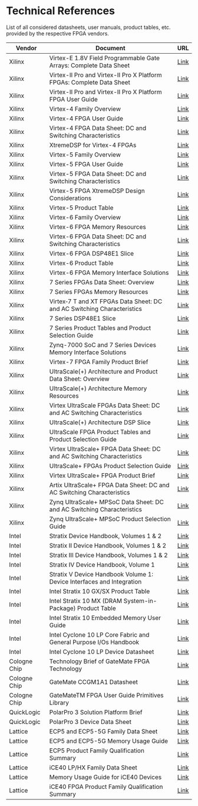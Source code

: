 # Technical References

List of all considered datasheets, user manuals, product tables, etc. provided by the respective FPGA vendors.


| Vendor 		| Document 																	| URL  |
|------			|------																		|------|
|Xilinx			| Virtex-E 1.8V Field Programmable Gate Arrays: Complete Data Sheet		 	| [Link](https://docs.xilinx.com/v/u/en-US/ds022) |
|Xilinx			| Virtex-II Pro and Virtex-II Pro X Platform FPGAs: Complete Data Sheet 	| [Link](https://docs.xilinx.com/v/u/en-US/ds083) |
|Xilinx			| Virtex-II Pro and Virtex-II Pro X Platform FPGA User Guide 				| [Link](https://docs.xilinx.com/v/u/en-US/ug012) |
|Xilinx 		| Virtex-4 Family Overview													| [Link](https://docs.xilinx.com/v/u/en-US/ds112) |
|Xilinx 		| Virtex-4 FPGA User Guide													| [Link](https://docs.xilinx.com/v/u/en-US/ug070) |
|Xilinx 		| Virtex-4 FPGA Data Sheet: DC and Switching Characteristics				| [Link](https://docs.xilinx.com/v/u/en-US/ds302) |
|Xilinx 		| XtremeDSP for Virtex-4 FPGAs												| [Link](https://docs.xilinx.com/v/u/en-US/ug073) |
|Xilinx 		| Virtex-5 Family Overview													| [Link](https://docs.xilinx.com/v/u/en-US/ds100) |
|Xilinx 		| Virtex-5 FPGA User Guide													| [Link](https://docs.xilinx.com/v/u/en-US/ug190) |
|Xilinx 		| Virtex-5 FPGA Data Sheet: DC and Switching Characteristics 				| [Link](https://docs.xilinx.com/v/u/en-US/ds202) |
|Xilinx 		| Virtex-5 FPGA XtremeDSP Design Considerations								| [Link](https://docs.xilinx.com/v/u/en-US/ug193) |
|Xilinx 		| Virtex-5 Product Table													| [Link](https://docs.xilinx.com/v/u/en-US/virtex5-product-table) |
|Xilinx 		| Virtex-6 Family Overview													| [Link](https://docs.xilinx.com/v/u/en-US/ds150) |
|Xilinx 		| Virtex-6 FPGA Memory Resources											| [Link](https://docs.xilinx.com/v/u/en-US/ug363) |
|Xilinx 		| Virtex-6 FPGA Data Sheet: DC and Switching Characteristics				| [Link](https://docs.xilinx.com/v/u/en-US/ds152) |
|Xilinx 		| Virtex-6 FPGA DSP48E1 Slice												| [Link](https://docs.xilinx.com/v/u/en-US/ug369) |
|Xilinx 		| Virtex-6 Product Table													| [Link](https://www.xilinx.com/content/dam/xilinx/support/documents/selection-guides/virtex6-product-table.pdf) |
|Xilinx 		| Virtex-6 FPGA Memory Interface Solutions									| [Link](https://docs.xilinx.com/v/u/en-US/ds186) |
|Xilinx 		| 7 Series FPGAs Data Sheet: Overview										| [Link](https://docs.xilinx.com/v/u/en-US/ds180_7Series_Overview) |
|Xilinx 		| 7 Series FPGAs Memory Resources											| [Link](https://docs.xilinx.com/v/u/en-US/ug473_7Series_Memory_Resources) |
|Xilinx 		| Virtex‐7 T and XT FPGAs Data Sheet: DC and AC Switching Characteristics	| [Link](https://docs.xilinx.com/v/u/en-US/ds183_Virtex_7_Data_Sheet) |
|Xilinx 		| 7 Series DSP48E1 Slice													| [Link](https://docs.xilinx.com/v/u/en-US/ug479_7Series_DSP48E1) |
|Xilinx 		| 7 Series Product Tables and Product Selection Guide						| [Link](https://docs.xilinx.com/v/u/en-US/7-series-product-selection-guide) |
|Xilinx 		| Zynq-7000 SoC and 7 Series Devices Memory Interface Solutions				| [Link](https://docs.xilinx.com/v/u/en-US/ds176_7Series_MIS) |
|Xilinx 		| Virtex-7 FPGA Family Product Brief										| [Link](https://www.xilinx.com/content/dam/xilinx/support/documents/product-briefs/virtex7-product-brief.pdf) |
|Xilinx 		| UltraScale(+) Architecture and Product Data Sheet: Overview				| [Link](https://docs.xilinx.com/v/u/en-US/ds890-ultrascale-overview) |
|Xilinx 		| UltraScale(+) Architecture Memory Resources								| [Link](https://docs.xilinx.com/v/u/en-US/ug573-ultrascale-memory-resources) |
|Xilinx 		| Virtex UltraScale FPGAs Data Sheet: DC and AC Switching Characteristics	| [Link](https://docs.xilinx.com/v/u/en-US/ds893-virtex-ultrascale-data-sheet) |
|Xilinx 		| UltraScale(+) Architecture DSP Slice										| [Link](https://docs.xilinx.com/v/u/en-US/ug579-ultrascale-dsp) |
|Xilinx 		| UltraScale FPGA Product Tables and Product Selection Guide				| [Link](https://docs.xilinx.com/v/u/en-US/ultrascale-fpga-product-selection-guide) |
|Xilinx 		| Virtex UltraScale+ FPGA Data Sheet: DC and AC Switching Characteristics	| [Link](https://docs.xilinx.com/v/u/en-US/ds923-virtex-ultrascale-plus) |
|Xilinx 		| UltraScale+ FPGAs Product Selection Guide									| [Link](https://docs.xilinx.com/v/u/en-US/ultrascale-plus-fpga-product-selection-guide) |
|Xilinx 		| Virtex UltraScale+ FPGA Product Brief										| [Link](https://www.xilinx.com/content/dam/xilinx/support/documents/product-briefs/virtex-ultrascale-product-brief.pdf) |
|Xilinx 		| Artix UltraScale+ FPGA Data Sheet: DC and AC Switching Characteristics	| [Link](https://docs.xilinx.com/viewer/book-attachment/2PXOpPtpaABIt0fkzeBLnw/hvbsEUaOT0OxFhln7VEVyA) |
|Xilinx 		| Zynq UltraScale+ MPSoC Data Sheet: DC and AC Switching Characteristics	| [Link](https://docs.xilinx.com/viewer/book-attachment/sTfrXTPA6iXT4rkhrRi7qg/dfRkDKgzEvo5CsUiQJdEkg) |
|Xilinx 		| Zynq UltraScale+ MPSoC Product Selection Guide							| [Link](https://docs.xilinx.com/v/u/en-US/zynq-ultrascale-plus-product-selection-guide) |
|Intel			| Stratix Device Handbook, Volumes 1 & 2 									| [Link](https://cdrdv2-public.intel.com/654452/stratix_handbook.pdf) |
|Intel			| Stratix II Device Handbook, Volumes 1 & 2 								| [Link](https://cdrdv2-public.intel.com/654261/stratix2_handbook.pdf) |
|Intel			| Stratix III Device Handbook, Volumes 1 & 2 								| [Link](https://cdrdv2-public.intel.com/654126/stratix3_handbook.pdf) |
|Intel			| Stratix IV Device Handbook, Volume 1 										| [Link](https://cdrdv2-public.intel.com/654799/stratix4_handbook.pdf) |
|Intel			| Stratix V Device Handbook Volume 1: Device Interfaces and Integration 	| [Link](https://cdrdv2-public.intel.com/666675/stx5_core-683665-666675.pdf) |
|Intel			| Intel Stratix 10 GX/SX Product Table 										| [Link](https://cdrdv2-public.intel.com/652414/stratix-10-dx-product-table.pdf) |
|Intel			| Intel Stratix 10 MX (DRAM System-in-Package) Product Table 				| [Link](https://cdrdv2-public.intel.com/626393/intel-stratix-10-nx-product-table.pdf) |
|Intel			| Intel Stratix 10 Embedded Memory User Guide 								| [Link](https://cdrdv2-public.intel.com/780904/ug-s10-memory-683423-780904.pdf) |
|Intel			| Intel Cyclone 10 LP Core Fabric and General Purpose I/Os Handbook 		| [Link](https://cdrdv2-public.intel.com/667056/c10lp-51003-683777-667056.pdf) |
|Intel			| Intel Cyclone 10 LP Device Datasheet 										| [Link](https://cdrdv2-public.intel.com/666518/c10lp-51002-683251-666518.pdf) |
|Cologne Chip 	| Technology Brief of GateMate FPGA Technology								| [Link](https://colognechip.com/docs/CologneChip-GateMate-Productbrief-latest.pdf) |
|Cologne Chip 	| GateMate CCGM1A1 Datasheet												| [Link](https://colognechip.com/docs/ds1001-gatemate1-datasheet-latest.pdf) |
|Cologne Chip 	| GateMateTM FPGA User Guide Primitives Library								| [Link](https://www.colognechip.com/docs/ug1001-gatemate1-primitives-library-latest.pdf) |
|QuickLogic 	| PolarPro 3 Solution Platform Brief										| [Link](https://www.quicklogic.com/wp-content/uploads/2018/10/QuickLogic-PolarPro-3-Solution-Platform-Brief.pdf) |
|QuickLogic 	| PolarPro 3 Device Data Sheet												| [Link](https://www.quicklogic.com/wp-content/uploads/2022/01/QL_PolarPro_3_Device_Data_Sheet_Oct-13_2021.pdf) |
|Lattice 		| ECP5 and ECP5-5G Family Data Sheet										| [Link](https://www.latticesemi.com/view_document?document_id=50461) |
|Lattice 		| ECP5 and ECP5-5G Memory Usage Guide										| [Link](https://www.latticesemi.com/view_document?document_id=50466) |
|Lattice 		| ECP5 Product Family Qualification Summary									| [Link](https://www.latticesemi.com/view_document?document_id=51005) |
|Lattice 		| iCE40 LP/HX Family Data Sheet												| [Link](https://www.latticesemi.com/view_document?document_id=49312) |
|Lattice 		| Memory Usage Guide for iCE40 Devices										| [Link](https://www.latticesemi.com/view_document?document_id=47775) |
|Lattice 		| iCE40 FPGA Product Family Qualification Summary							| [Link](https://www.latticesemi.com/view_document?document_id=50271) |
